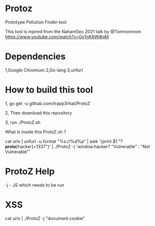 # Protoz
Prototype Pollution Finder tool

This tool is inpired from the NahamSec 2021 talk by @Tomnomnom 
https://www.youtube.com/watch?v=Gv1nK6Wj8qM

# Dependencies

1,Google Chromium
2,Go-lang
3,unfurl

# How to build this tool

1, go get -u github.com/trapp3rhat/ProtoZ

2, Then download this repository

3, run ./ProtoZ.sh 
 
What is inside this ProtoZ.sh ? 

cat urls | unfurl -u format "%s://%d%p" | awk '{print $1 "?__proto__[hacker]=1337"}' | ./ProtoZ -j 'window.hacker? "Vulnerable" : "Not Vulnerable"'
 
# ProtoZ Help 
-j - JS which needs to be run 

# XSS 

cat urls | ./ProtoZ -j "document.cookie"







